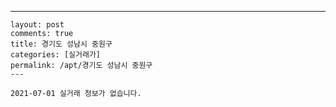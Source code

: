 ---
    layout: post
    comments: true
    title: 경기도 성남시 중원구
    categories: [실거래가]
    permalink: /apt/경기도 성남시 중원구
    ---

    2021-07-01 실거래 정보가 없습니다.

    
